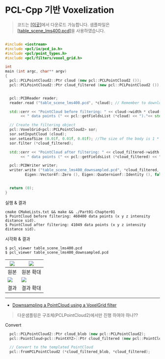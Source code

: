 # PCL-Cpp 기반 Voxelization

> 코드는 [[이곳]](https://github.com/adioshun/gitBook_Tutorial_PCL/blob/master/Beginner/Part01-Chapter02-PCL-Cpp.cpp)에서 다운로드 가능합니다. 샘플파일은 [[table_scene_lms400.pcd]](https://raw.githubusercontent.com/adioshun/gitBook_Tutorial_PCL/master/Beginner/sample/table_scene_lms400.pcd )을 사용하였습니다. 


```cpp

#include <iostream>
#include <pcl/io/pcd_io.h>
#include <pcl/point_types.h>
#include <pcl/filters/voxel_grid.h>

int
main (int argc, char** argv)
{
  pcl::PCLPointCloud2::Ptr cloud (new pcl::PCLPointCloud2 ());
  pcl::PCLPointCloud2::Ptr cloud_filtered (new pcl::PCLPointCloud2 ());


  pcl::PCDReader reader;
  reader.read ("table_scene_lms400.pcd", *cloud); // Remember to download the file first!

  std::cerr << "PointCloud before filtering: " << cloud->width * cloud->height  //cloud_filtered->points.size()
       << " data points (" << pcl::getFieldsList (*cloud) << ")."<< std::endl;

  // Create the filtering object
  pcl::VoxelGrid<pcl::PCLPointCloud2> sor;
  sor.setInputCloud (cloud);
  sor.setLeafSize (0.01f, 0.01f, 0.01f); //The size of the body is 1 * 1 cm 
  sor.filter (*cloud_filtered);

  std::cerr << "PointCloud after filtering: " << cloud_filtered->width * cloud_filtered->height 
       << " data points (" << pcl::getFieldsList (*cloud_filtered) << ")."<< std::endl;

  pcl::PCDWriter writer;
  writer.write ("table_scene_lms400_downsampled.pcd", *cloud_filtered, 
         Eigen::Vector4f::Zero (), Eigen::Quaternionf::Identity (), false);
  

  return (0);
}

```


실행 & 결과 
```
cmake CMakeLists.txt && make && ./Part01-Chapter01 
$ PointCloud before filtering: 460400 data points (x y z intensity distance sid).
$ PointCloud after filtering: 41049 data points (x y z intensity distance sid).

```


시각화 & 결과 

```
$ pcl_viewer table_scene_lms400.pcd 
$ pcl_viewer table_scene_lms400_downsampled.pcd 
```

|![](https://i.imgur.com/yG5GYmm.png)|![](https://i.imgur.com/l8urRKc.png)|
|-|-|
|원본 |원본 확대 |
|![](https://i.imgur.com/OB02KJu.png)|![](https://i.imgur.com/RRGXu4O.png)|
|결과 |결과 확대 |




---

- [Downsampling a PointCloud using a VoxelGrid filter](http://pointclouds.org/documentation/tutorials/voxel_grid.php#voxelgrid)






> 다운샘플링은 구조체(PCLPointCloud2)에서만 진행 하여야 하나??

Convert 

```cpp
  pcl::PCLPointCloud2::Ptr cloud_blob (new pcl::PCLPointCloud2);
  pcl::PointCloud<pcl::PointXYZ>::Ptr cloud_filtered (new pcl::PointCloud<pcl::PointXYZ>)

  // Convert to the templated PointCloud
  pcl::fromPCLPointCloud2 (*cloud_filtered_blob, *cloud_filtered);
```


